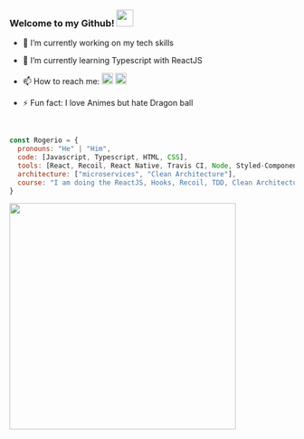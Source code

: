### Welcome to my Github! <img src="https://raw.githubusercontent.com/iampavangandhi/iampavangandhi/master/gifs/Hi.gif" width="30px">

- 🔭 I’m currently working on my tech skills
- 🌱 I’m currently learning Typescript with ReactJS
- 📫 How to reach me:  <a href="https://www.linkedin.com/in/rogerio-botelho"><img src="https://www.flaticon.com/svg/static/icons/svg/1384/1384889.svg" width="20"></img></a> 
<a href=mailto:rogeriovinicios3001@gmail.com><img src="https://www.flaticon.com/svg/static/icons/svg/732/732200.svg" width="20"></img></a> 

- ⚡ Fun fact: I love Animes but hate Dragon ball

</br>

```javascript
const Rogerio = {
  pronouns: "He" | "Him",
  code: [Javascript, Typescript, HTML, CSS],
  tools: [React, Recoil, React Native, Travis CI, Node, Styled-Components, Jest, Cypress],
  architecture: ["microservices", "Clean Architecture"],
  course: "I am doing the ReactJS, Hooks, Recoil, TDD, Clean Architecture, SOLID (with Rodrigo Manguinho) course focused on React and Typescript"
}
```

<img width="400px" align="left" src="https://github-readme-stats.vercel.app/api/top-langs/?username=rogerio3001&hide=html&layout=compact&theme=buefy" />

<!--
**Rogerio3001/Rogerio3001** is a ✨ _special_ ✨ repository because its `README.md` (this file) appears on your GitHub profile.
-->
